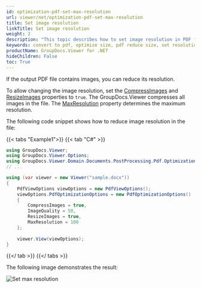 ```yaml
---
id: optimization-pdf-set-max-resolution
url: viewer/net/optimization-pdf-set-max-resolution
title: Set image resolution
linkTitle: Set image resolution
weight: 2
description: "This topic describes how to set image resolution in PDF file using the GroupDocs.Viewer .NET API (C#)."
keywords: convert to pdf, optimize size, pdf reduce size, set resolution
productName: GroupDocs.Viewer for .NET
hideChildren: False
toc: True
---
```

If the output PDF file contains images, you can reduce its resolution.

To allow changing the image resolution, set the [CompressImages](https://reference.groupdocs.com/viewer/net/groupdocs.viewer.options/pdfoptimizationoptions/compressimages/) and [ResizeImages](https://reference.groupdocs.com/viewer/net/groupdocs.viewer.options/pdfoptimizationoptions/resizeimages/) properties to `true`. The GroupDocs.Viewer compresses all images in the file. The [MaxResolution](https://reference.groupdocs.com/viewer/net/groupdocs.viewer.options/pdfoptimizationoptions/maxresolution/) property determines the maximum resolution. 

The following code snippet shows how to reduce image resolution in the file:

{{< tabs "Example1">}}
{{< tab "C#" >}}
```csharp
using GroupDocs.Viewer;
using GroupDocs.Viewer.Options;
using GroupDocs.Viewer.Domain.Documents.PostProcessing.Pdf.Optimization;
// ...

using (var viewer = new Viewer("sample.docx"))
{
    PdfViewOptions viewOptions = new PdfViewOptions();
    viewOptions.PdfOptimizationOptions = new PdfOptimizationOptions()
    {
        CompressImages = true,
        ImageQuality = 50,
        ResizeImages = true,
        MaxResolution = 100
    };
     
    viewer.View(viewOptions);
}
```
{{</ tab >}}
{{</ tabs >}}

The following image demonstrates the result:

![Set max resolution](/viewer/net/images/developer-guide/pdf-rendering/optimization/optimization-pdf-set-max-resolution.png)

